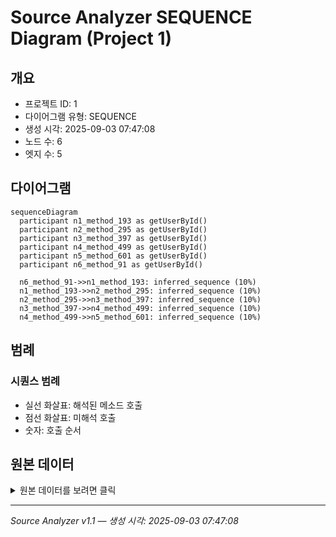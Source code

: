 # Source Analyzer SEQUENCE Diagram (Project 1)

## 개요
- 프로젝트 ID: 1
- 다이어그램 유형: SEQUENCE
- 생성 시각: 2025-09-03 07:47:08
- 노드 수: 6
- 엣지 수: 5

## 다이어그램

```mermaid
sequenceDiagram
  participant n1_method_193 as getUserById()
  participant n2_method_295 as getUserById()
  participant n3_method_397 as getUserById()
  participant n4_method_499 as getUserById()
  participant n5_method_601 as getUserById()
  participant n6_method_91 as getUserById()

  n6_method_91->>n1_method_193: inferred_sequence (10%)
  n1_method_193->>n2_method_295: inferred_sequence (10%)
  n2_method_295->>n3_method_397: inferred_sequence (10%)
  n3_method_397->>n4_method_499: inferred_sequence (10%)
  n4_method_499->>n5_method_601: inferred_sequence (10%)
```

## 범례

### 시퀀스 범례
- 실선 화살표: 해석된 메소드 호출
- 점선 화살표: 미해석 호출
- 숫자: 호출 순서

## 원본 데이터

<details>
<summary>원본 데이터를 보려면 클릭</summary>

노드 목록 (6)
```json
  method:91: getUserById() (method)
  method:193: getUserById() (method)
  method:295: getUserById() (method)
  method:397: getUserById() (method)
  method:499: getUserById() (method)
  method:601: getUserById() (method)
```

엣지 목록 (5)
```json
  method:91 -> method:193 (inferred_sequence)
  method:193 -> method:295 (inferred_sequence)
  method:295 -> method:397 (inferred_sequence)
  method:397 -> method:499 (inferred_sequence)
  method:499 -> method:601 (inferred_sequence)
```

</details>

---
*Source Analyzer v1.1 — 생성 시각: 2025-09-03 07:47:08*